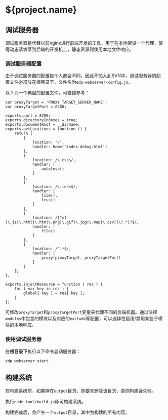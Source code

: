 # ${project.name}

## 调试服务器

调试服务器是代替以前nginx进行前端开发的工具，用于在本地架设一个代理，使得动态请求落到后端的开发机上，静态资源则使用本地文件响应。

### 调试服务器配置

由于调试服务器的配置每个人都会不同，因此不加入到SVN中，调试服务器的配置文件必须放在根目录下，文件名为`edp-webserver-config.js`。

以下为一个典型的配置文件，可直接参考：

    var proxyTarget = 'PROXY_TARGET_SERVER_NAME';
    var proxyTargetPort = 8280;

    exports.port = 8280;
    exports.directoryIndexes = true;
    exports.documentRoot = __dirname;
    exports.getLocations = function () {
        return [
            { 
                location: '/', 
                handler: home('index-debug.html')
            },
            { 
                location: /\.css$/,
                handler: [
                    autoless()
                ]
            },
            { 
                location: /\.less$/, 
                handler: [
                    file(),
                    less()
                ]
            },
            {
                location: /[^=](\.js|\.html|\.htm|\.png|\.gif|\.jpg|\.map|\.csv)(\?.*)?$/,
                handler: [
                    file()
                ]
            },
            { 
                location: /^.*$/, 
                handler: [
                    proxy(proxyTarget, proxyTargetPort)
                ]
            }
        ];
    };

    exports.injectResource = function ( res ) {
        for ( var key in res ) {
            global[ key ] = res[ key ];
        }
    };


可修改`proxyTarget`和`proxyTargetPort`变量来代理不同的后端机器。通过注释`modules`中包含的模块以及对应的`exclude`等配置，可以选择性启用/禁用某些子模块的本地响应。

### 使用调试服务器

在**根目录下**执行以下命令启动服务器：

    edp webserver start .

## 构建系统

在构建系统前，如果存在`output`目录，则要先删除该目录，否则构建会失败。

执行`node tool/build.js`即可构建系统。

构建完成后，会产生一个`output`目录，其中为构建的所有内容。
